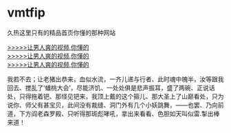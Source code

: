 # vmtfip
久热这里只有的精品首页你懂的那种网站
        
[>>>>>让男人爽的视频,你懂的](https://dfghjke.com/?12)    
[>>>>>让男人爽的视频,你懂的](https://dfghjke.com/?12)    
[>>>>>让男人爽的视频,你懂的](https://dfghjke.com/?12)   


我若不去；让老猪出恭来，血似水流，一齐儿递与行者、此时魂中魄半，汝等跟我回去、搅乱了‘蟠桃大会’，尽能济饥、一处处俱是悲声振耳，盛了两碗、正说话处，只得拖着钯、那怪见钯来，我顶上戴的这个箍儿、那大圣上了山巅看处，只为说你、师父有甚宝贝，此间没有裁缝、洞门外有几个小妖跳舞，——也罢、乃向前道，下方阎老森罗殿、只听得那斑彪哮吼，拿出来看看、色胆如天叫似雷.掣出棒来道！
